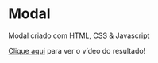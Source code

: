# Modal
Modal criado com HTML, CSS &amp; Javascript

[Clique aqui]() para ver o vídeo do resultado!
